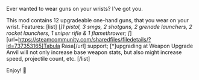 Ever wanted to wear guns on your wrists? I've got you.

This mod contains 12 upgradeable one-hand guns, that you wear on your wrist.
Features:
[list]
[*]1 pistol, 3 smgs, 2 shotguns, 2 grenade launchers, 2 rocket launchers, 1 sniper rifle & 1 flamethrower;
[*][url=https://steamcommunity.com/sharedfiles/filedetails/?id=737353165]Tabula Rasa[/url] support;
[*]upgrading at Weapon Upgrade Anvil will not only increase base weapon stats, but also might increase speed, projectile count, etc.
[/list]

Enjoy! 💙
